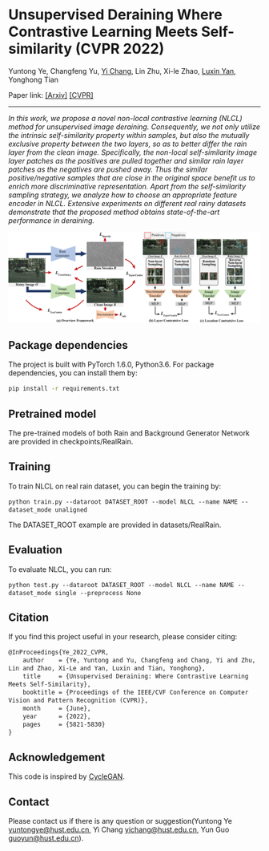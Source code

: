 # Unsupervised Deraining Where Contrastive Learning Meets Self-similarity (CVPR 2022)
Yuntong Ye, Changfeng Yu, <a href='https://owuchangyuo.github.io/'>Yi Chang</a>, Lin Zhu, Xi-le Zhao, <a href='[https://owuchangyuo.github.io/](http://faculty.hust.edu.cn/yanluxin/zh_CN/)'>Luxin Yan</a>, Yonghong Tian

Paper link: [[Arxiv]](https://arxiv.org/abs/2203.11509) [[CVPR]](https://openaccess.thecvf.com/content/CVPR2022/html/Ye_Unsupervised_Deraining_Where_Contrastive_Learning_Meets_Self-Similarity_CVPR_2022_paper.html)

<hr>
<i>In this work, we propose a novel non-local contrastive learning (NLCL) method for unsupervised image deraining. Consequently, we not only utilize the intrinsic self-similarity property within samples, but also the mutually exclusive property between the two layers, so as to better differ the rain layer from the clean image. Specifically, the non-local self-similarity image layer patches as the positives are pulled together and similar rain layer patches as the negatives are pushed away. Thus the similar positive/negative samples that are close in the original space benefit us to enrich more discriminative representation. Apart from the self-similarity sampling strategy, we analyze how to choose an appropriate feature encoder in NLCL. Extensive experiments on different real rainy datasets demonstrate that the proposed method obtains state-of-the-art performance in deraining.</i>

![NLCL](img/Structure.png)

## Package dependencies
The project is built with PyTorch 1.6.0, Python3.6. For package dependencies, you can install them by:
```bash
pip install -r requirements.txt
```
## Pretrained model
The pre-trained models of both Rain and Background Generator Network are provided in checkpoints/RealRain. 
## Training
To train NLCL on real rain dataset, you can begin the training by:
```train
python train.py --dataroot DATASET_ROOT --model NLCL --name NAME --dataset_mode unaligned
```
The DATASET_ROOT example are provided in datasets/RealRain.
## Evaluation
To evaluate NLCL, you can run:
```test
python test.py --dataroot DATASET_ROOT --model NLCL --name NAME --dataset_mode single --preprocess None
```
## Citation
If you find this project useful in your research, please consider citing:
```
@InProceedings{Ye_2022_CVPR,
    author    = {Ye, Yuntong and Yu, Changfeng and Chang, Yi and Zhu, Lin and Zhao, Xi-Le and Yan, Luxin and Tian, Yonghong},
    title     = {Unsupervised Deraining: Where Contrastive Learning Meets Self-Similarity},
    booktitle = {Proceedings of the IEEE/CVF Conference on Computer Vision and Pattern Recognition (CVPR)},
    month     = {June},
    year      = {2022},
    pages     = {5821-5830}
}
```
## Acknowledgement
This code is inspired by [CycleGAN](https://github.com/junyanz/pytorch-CycleGAN-and-pix2pix).
## Contact
Please contact us if there is any question or suggestion(Yuntong Ye yuntongye@hust.edu.cn, Yi Chang yichang@hust.edu.cn, Yun Guo guoyun@hust.edu.cn).
